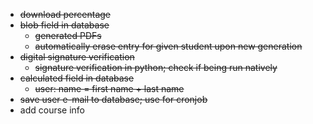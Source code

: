 - ~~download percentage~~
- ~~blob field in database~~
  - ~~generated PDFs~~
  - ~~automatically erase entry for given student upon new generation~~
- ~~digital signature verification~~
  - ~~signature verification in python; check if being run natively~~
- ~~calculated field in database~~
  - ~~user: name = first name + last name~~
- ~~save user e-mail to database; use for cronjob~~
- add course info